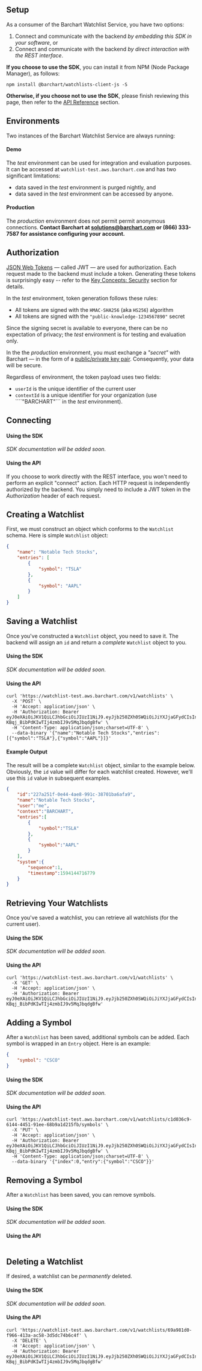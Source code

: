## Setup

As a consumer of the Barchart Watchlist Service, you have two options:

1. Connect and communicate with the backend _by embedding this SDK in your software_, or
2. Connect and communicate with the backend _by direct interaction with the REST interface_.

**If you choose to use the SDK**, you can install it from NPM (Node Package Manager), as follows:

```shell
npm install @barchart/watchlists-client-js -S
```

**Otherwise, if you choose not to use the SDK**, please finish reviewing this page, then refer to the [API Reference](/content/api) section.

## Environments

Two instances of the Barchart Watchlist Service are always running:

#### Demo

The _test_ environment can be used for integration and evaluation purposes. It can be accessed at ```watchlist-test.aws.barchart.com``` and has two significant limitations:

* data saved in the _test_ environment is purged nightly, and
* data saved in the _test_ environment can be accessed by anyone.

#### Production

The _production_ environment does not permit permit anonymous connections. **Contact Barchart at solutions@barchart.com or (866) 333-7587 for assistance configuring your account.**

## Authorization

[JSON Web Tokens](https://en.wikipedia.org/wiki/JSON_Web_Token) — called JWT — are used for authorization. Each request made to the backend must include a token. Generating these tokens is surprisingly easy -- refer to the [Key Concepts: Security](/content/concepts/security) section for details.

In the _test_ environment, token generation follows these rules:

* All tokens are signed with the ```HMAC-SHA256``` (aka ```HS256```) algorithm
* All tokens are signed with the ```"public-knowledge-1234567890"``` secret

Since the signing secret is available to everyone, there can be no expectation of privacy; the _test_ environment is for testing and evaluation only.

In the the _production_ environment, you must exchange a _"secret"_  with Barchart — in the form of a [public/private key pair](https://en.wikipedia.org/wiki/Public-key_cryptography). Consequently, your data will be secure.

Regardless of environment, the token payload uses two fields:

* ```userId``` is the unique identifier of the current user
* ```contextId``` is a unique identifier for your organization (use ````"BARCHART"``` in the _test_ environment).

## Connecting

#### Using the SDK

_SDK documentation will be added soon._

#### Using the API

If you choose to work directly with the REST interface, you won't need to perform an explicit "connect" action. Each HTTP request is independently authorized by the backend. You simply need to include a JWT token in the _Authorization_ header of each request.

## Creating a Watchlist

First, we must construct an object which conforms to the ```Watchlist``` schema. Here is simple ```Watchlist``` object:

```json
{
	"name": "Notable Tech Stocks",
	"entries": [
		{
			"symbol": "TSLA"
		},
		{
			"symbol": "AAPL"
		}
	]
}
```

## Saving a Watchlist

Once you've constructed a ```Watchlist``` object, you need to save it. The backend will assign an ```id``` and return a _complete_ ```Watchlist``` object to you.

#### Using the SDK

_SDK documentation will be added soon._

#### Using the API

```shell
curl 'https://watchlist-test.aws.barchart.com/v1/watchlists' \
  -X 'POST' \
  -H 'Accept: application/json' \
  -H 'Authorization: Bearer eyJ0eXAiOiJKV1QiLCJhbGciOiJIUzI1NiJ9.eyJjb250ZXh0SWQiOiJiYXJjaGFydCIsInVzZXJJZCI6Im1lIiwianRpIjoiOThjMjdjNmMtN2RlNS00MTQ4LTg4ZDgtNzgxN2M5M2E1OGE4IiwiaWF0IjoxNTk0MDcwNzgyLCJleHAiOjE1OTQwNzQzODJ9.Pm8O_SG-KBqj_BibPdKIwTIj4zmbIJ9v5MqJbqdgBfw' \
  -H 'Content-Type: application/json;charset=UTF-8' \
  --data-binary '{"name":"Notable Tech Stocks","entries":[{"symbol":"TSLA"},{"symbol":"AAPL"}]}'
```

#### Example Output

The result will be a complete ```Watchlist``` object, similar to the example below. Obviously, the ```id``` value will differ for each watchlist created. However, we'll use this ```id``` value in subsequent examples.

```json
{
	"id":"227a251f-0e44-4ae8-991c-38701ba6afa9",
	"name":"Notable Tech Stocks",
	"user":"me",
	"context":"BARCHART",
	"entries":[
		{
			"symbol":"TSLA"
		},
		{
			"symbol":"AAPL"
		}
	],
	"system":{
		"sequence":1,
		"timestamp":1594144716779
	}
}
```

## Retrieving Your Watchlists

Once you've saved a watchlist, you can retrieve all watchlists (for the current user).

#### Using the SDK

_SDK documentation will be added soon._

#### Using the API

```shell
curl 'https://watchlist-test.aws.barchart.com/v1/watchlists' \
  -X 'GET' \
  -H 'Accept: application/json' \
  -H 'Authorization: Bearer eyJ0eXAiOiJKV1QiLCJhbGciOiJIUzI1NiJ9.eyJjb250ZXh0SWQiOiJiYXJjaGFydCIsInVzZXJJZCI6Im1lIiwianRpIjoiOThjMjdjNmMtN2RlNS00MTQ4LTg4ZDgtNzgxN2M5M2E1OGE4IiwiaWF0IjoxNTk0MDcwNzgyLCJleHAiOjE1OTQwNzQzODJ9.Pm8O_SG-KBqj_BibPdKIwTIj4zmbIJ9v5MqJbqdgBfw'
```

## Adding a Symbol

After a ```Watchlist``` has been saved, additional symbols can be added. Each symbol is wrapped in an ```Entry``` object. Here is an example:

```json
{
	"symbol": "CSCO"
}
```

#### Using the SDK

_SDK documentation will be added soon._

#### Using the API

```shell
curl 'https://watchlist-test.aws.barchart.com/v1/watchlists/c1d036c9-6144-4451-91ee-68b9a1d215fb/symbols' \
  -X 'PUT' \
  -H 'Accept: application/json' \
  -H 'Authorization: Bearer eyJ0eXAiOiJKV1QiLCJhbGciOiJIUzI1NiJ9.eyJjb250ZXh0SWQiOiJiYXJjaGFydCIsInVzZXJJZCI6Im1lIiwianRpIjoiOThjMjdjNmMtN2RlNS00MTQ4LTg4ZDgtNzgxN2M5M2E1OGE4IiwiaWF0IjoxNTk0MDcwNzgyLCJleHAiOjE1OTQwNzQzODJ9.Pm8O_SG-KBqj_BibPdKIwTIj4zmbIJ9v5MqJbqdgBfw' \
  -H 'Content-Type: application/json;charset=UTF-8' \
  --data-binary '{"index":0,"entry":{"symbol":"CSCO"}}'
```

## Removing a Symbol

After a ```Watchlist``` has been saved, you can remove symbols.

#### Using the SDK

_SDK documentation will be added soon._

#### Using the API

```shell

```

## Deleting a Watchlist

If desired, a watchlist can be _permanently_ deleted.

#### Using the SDK

_SDK documentation will be added soon._

#### Using the API

```shell
curl 'https://watchlist-test.aws.barchart.com/v1/watchlists/69a981d0-f966-413a-ac58-3d5dc74b6c4f' \
  -X 'DELETE' \
  -H 'Accept: application/json' \
  -H 'Authorization: Bearer eyJ0eXAiOiJKV1QiLCJhbGciOiJIUzI1NiJ9.eyJjb250ZXh0SWQiOiJiYXJjaGFydCIsInVzZXJJZCI6Im1lIiwianRpIjoiOThjMjdjNmMtN2RlNS00MTQ4LTg4ZDgtNzgxN2M5M2E1OGE4IiwiaWF0IjoxNTk0MDcwNzgyLCJleHAiOjE1OTQwNzQzODJ9.Pm8O_SG-KBqj_BibPdKIwTIj4zmbIJ9v5MqJbqdgBfw'
```